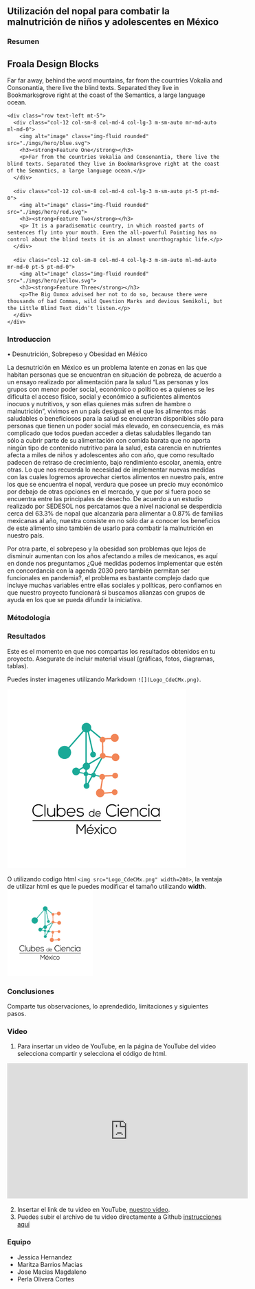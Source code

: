 
## Utilización del nopal para combatir la malnutrición de niños y adolescentes en México

### Resumen







<section class="fdb-block">
  <div class="container">
    <div class="row justify-content-center">
      <div class="col-12 text-left">
        <h1>Froala Design Blocks</h1>
        <p class="lead">Far far away, behind the word mountains, far from the countries Vokalia and Consonantia, there live the blind texts. Separated they live in Bookmarksgrove right at the coast of the Semantics, a large language ocean.</p>
      </div>
    </div>

    <div class="row text-left mt-5">
      <div class="col-12 col-sm-8 col-md-4 col-lg-3 m-sm-auto mr-md-auto ml-md-0">
        <img alt="image" class="img-fluid rounded" src="./imgs/hero/blue.svg">
        <h3><strong>Feature One</strong></h3>
        <p>Far from the countries Vokalia and Consonantia, there live the blind texts. Separated they live in Bookmarksgrove right at the coast of the Semantics, a large language ocean.</p>
      </div>

      <div class="col-12 col-sm-8 col-md-4 col-lg-3 m-sm-auto pt-5 pt-md-0">
        <img alt="image" class="img-fluid rounded" src="./imgs/hero/red.svg">
        <h3><strong>Feature Two</strong></h3>
        <p> It is a paradisematic country, in which roasted parts of sentences fly into your mouth. Even the all-powerful Pointing has no control about the blind texts it is an almost unorthographic life.</p>
      </div>

      <div class="col-12 col-sm-8 col-md-4 col-lg-3 m-sm-auto ml-md-auto mr-md-0 pt-5 pt-md-0">
        <img alt="image" class="img-fluid rounded" src="./imgs/hero/yellow.svg">
        <h3><strong>Feature Three</strong></h3>
        <p>The Big Oxmox advised her not to do so, because there were thousands of bad Commas, wild Question Marks and devious Semikoli, but the Little Blind Text didn’t listen.</p>
      </div>
    </div>
  </div>
</section>
















### Introduccion

•	Desnutrición, Sobrepeso y Obesidad en México

La desnutrición en México es un problema latente en zonas en las que habitan personas que se encuentran en situación de pobreza, de acuerdo a un ensayo realizado por alimentación para la salud “Las personas y los grupos con menor poder social, económico o político es a quienes se les dificulta el acceso físico, social y económico a suficientes alimentos inocuos y nutritivos, y son ellas quienes más sufren de hambre o malnutrición”, vivimos en un país desigual en el que los alimentos más saludables o beneficiosos para la salud se encuentran disponibles sólo para personas que tienen un poder social más elevado, en consecuencia, es más complicado que todos puedan acceder a dietas saludables llegando tan sólo a cubrir parte de su alimentación con comida barata que no aporta ningún tipo de contenido nutritivo para la salud, esta carencia en nutrientes afecta a miles de niños y adolescentes año con año, que como resultado padecen de retraso de crecimiento, bajo rendimiento escolar, anemia, entre otras.  Lo que nos recuerda lo necesidad de implementar nuevas medidas con las cuales logremos aprovechar ciertos alimentos en nuestro país, entre los que se encuentra el nopal, verdura que posee un precio muy económico por debajo de otras opciones en el mercado, y que por si fuera poco se encuentra entre las principales de desecho. De acuerdo a un estudio realizado por SEDESOL nos percatamos que a nivel nacional se desperdicia cerca del 63.3% de nopal que alcanzaría para alimentar a 0.87% de familias mexicanas al año, nuestra consiste en no sólo dar a conocer los beneficios de este alimento sino también de usarlo para combatir la malnutrición en nuestro país.

Por otra parte, el sobrepeso y la obesidad son problemas que lejos de disminuir aumentan con los años afectando a miles de mexicanos, es aquí en donde nos preguntamos ¿Qué medidas podemos implementar que estén en concordancia con la agenda 2030 pero también permitan ser funcionales en pandemia?, el problema es bastante complejo dado que incluye muchas variables entre ellas sociales y políticas, pero confiamos en que nuestro proyecto funcionará si buscamos alianzas con grupos de ayuda en los que se pueda difundir la iniciativa. 


### Métodología



### Resultados

Este es el momento en que nos compartas los resultados obtenidos en tu proyecto. Asegurate de incluir material visual (gráficas, fotos, diagramas, tablas). 

Puedes inster imagenes utilizando Markdown `![](Logo_CdeCMx.png)`.

![](Logo_CdeCMx.png)

O utilizando codigo html `<img src="Logo_CdeCMx.png" width=200>`, la ventaja de utilizar html es que le puedes modificar el tamaño utilizando **width**.
<img src="Logo_CdeCMx.png" width=200>


### Conclusiones

Comparte tus observaciones, lo aprendedido, limitaciones y siguientes pasos. 

### Video
 1. Para insertar un video de YouTube, en la página de YouTube del video selecciona compartir y selecciona el código de html.
 <iframe width="560" height="315" src="https://www.youtube.com/embed/PLj1-CMNERM" title="YouTube video player" frameborder="0" allow="accelerometer; autoplay; clipboard-write; encrypted-media; gyroscope; picture-in-picture" allowfullscreen></iframe>
 
 2. Insertar el link de tu video en YouTube, [nuestro video](https://youtu.be/rmXvlBPq24Q).
 4. Puedes subir el archivo de tu video directamente a Github [instrucciones aquí](https://stackoverflow.com/questions/4279611/how-to-embed-a-video-into-github-readme-md)
 
### Equipo

* Jessica Hernandez 
* Maritza Barrios Macias
* Jose Macias Magdaleno
* Perla Olivera Cortes
